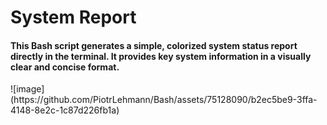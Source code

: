 # System Report
<h4> This Bash script generates a simple, colorized system status report directly in the terminal. It provides key system information in a visually clear and concise format. </h4>
![image](https://github.com/PiotrLehmann/Bash/assets/75128090/b2ec5be9-3ffa-4148-8e2c-1c87d226fb1a)
